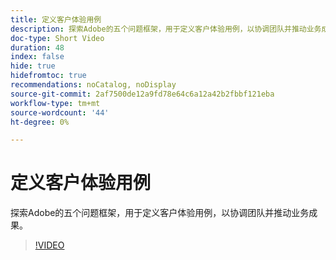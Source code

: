 ```yaml
---
title: 定义客户体验用例
description: 探索Adobe的五个问题框架，用于定义客户体验用例，以协调团队并推动业务成果。
doc-type: Short Video
duration: 48
index: false
hide: true
hidefromtoc: true
recommendations: noCatalog, noDisplay
source-git-commit: 2af7500de12a9fd78e64c6a12a42b2fbbf121eba
workflow-type: tm+mt
source-wordcount: '44'
ht-degree: 0%

---
```



# 定义客户体验用例

探索Adobe的五个问题框架，用于定义客户体验用例，以协调团队并推动业务成果。

<!-- 85_S651_3442537_47_defining-customer-experience-use-cases -->
>[!VIDEO](https://video.tv.adobe.com/v/3458292/?learn=on&enablevpops=true)
